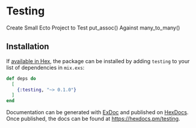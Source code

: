 # Testing

Create Small Ecto Project to Test put_assoc() Against many_to_many()

## Installation

If [available in Hex](https://hex.pm/docs/publish), the package can be installed
by adding `testing` to your list of dependencies in `mix.exs`:

```elixir
def deps do
  [
    {:testing, "~> 0.1.0"}
  ]
end
```

Documentation can be generated with [ExDoc](https://github.com/elixir-lang/ex_doc)
and published on [HexDocs](https://hexdocs.pm). Once published, the docs can
be found at <https://hexdocs.pm/testing>.

